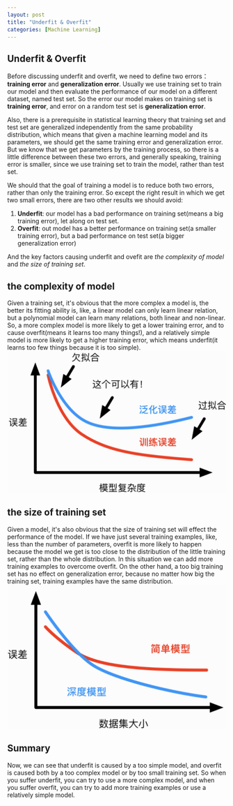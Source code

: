 ```yaml
---
layout: post
title: "Underfit & Overfit"
categories: [Machine Learning]
---
```

## Underfit & Overfit
Before discussing underfit and overfit, we need to define two errors：**training error** and **generalization error**. Usually we use training set to train our model and then evaluate the performance of our model on a different dataset, named test set. So the error our model makes on training set is **training error**, and error on a random test set is **generalization error**.

Also, there is a prerequisite in statistical learning theory that training set and test set are generalized independently from the same probability distribution, which means that given a machine learning model and its parameters, we should get the same training error and generalization error. But we know that we get parameters by the training process, so there is a little difference between these two errors, and generally speaking, training error is smaller, since we use training set to train the model, rather than test set.

We should that the goal of training a model is to reduce both two errors, rather than only the training error. So except the right result in which we get two small errors, there are two other results we should avoid:

1. **Underfit**: our model has a bad performance on training set(means a big training error), let along on test set.
2. **Overfit**: out model has a better performance on training set(a smaller training error), but a bad performance on test set(a bigger generalization error)

And the key factors causing underfit and ovefit are *the complexity of model* and *the size of training set*.

## the complexity of model
Given a training set, it's obvious that the more complex a model is, the better its fitting ability is, like, a linear model can only learn linear relation, but a polynomial model can learn many relations, both linear and non-linear. So, a more complex model is more likely to get a lower training error, and to cause overfit(means it learns too many things!), and a relatively simple model is more likely to get a higher training error, which means underfit(it learns too few things because it is too simple).
![](/assets/2017-07-20-Overfit-Underfit-complexity.jpg)
## the size of training set
Given a model, it's also obvious that the size of training set will effect the performance of the model. If we have just several training examples, like, less than the number of parameters, overfit is more likely to happen because the model we get is too close to the distribution of the little training set, rather than the whole distribution. In this situation we can add more training examples to overcome overfit. On the other hand, a too big training set has no effect on generalization error, because no matter how big the training set, training examples have the same distribution.
![](/assets/2017-07-20-Overfit-Underfit-size.jpg)


## Summary
Now, we can see that underfit is caused by a too simple model, and overfit is caused both by a too complex model or by too small training set. So when you suffer underfit, you can try to use a more complex model, and when you suffer overfit, you can try to add more training examples or use a relatively simple model.


